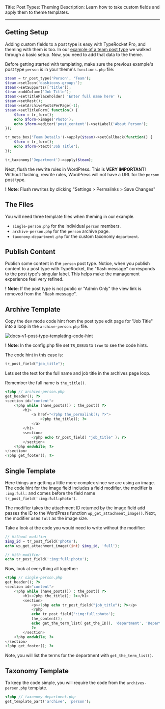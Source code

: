 Title: Post Types: Theming
Description: Learn how to take custom fields and apply them to theme templates.

---

## Getting Setup

Adding custom fields to a post type is easy with TypeRocket Pro, and theming with them is too. In our [example of a team post type](/docs/v6/post-types-making/) we walked through a basic setup. Now, you need to add that data to the theme.

Before getting started with templating, make sure the previous example's post type `person` is in your theme's `functions.php` file:

```php
$team = tr_post_type('Person', 'Team');
$team->setIcon('dashicons-groups');
$team->setSupports(['title']);
$team->addColumn('Job Title');
$team->setTitlePlaceholder( 'Enter full name here' );
$team->setRest();
$team->setArchivePostsPerPage(-1);
$team->setTitleForm( function() {
    $form = tr_form();
    echo $form->image('Photo');
    echo $form->editor('post_content')->setLabel('About Person');
});

tr_meta_box('Team Details')->apply($team)->setCallback(function() {
    $form = tr_form();
    echo $form->text('Job Title');
});

tr_taxonomy('Department')->apply($team);
```

Next, flush the rewrite rules in WordPress. This is **VERY IMPORTANT**! Without flushing, rewrite rules, WordPress will not have a URL for the `person` post type.

! **Note**: Flush rewrites by clicking "Settings > Permalinks > Save Changes"

## The Files

You will need three template files when theming in our example.

- `single-person.php` for the individual `person` members.
- `archive-person.php` for the `person` archive page.
- `taxonomy-department.php` for the custom taxonomy `department`.

## Publish Content

Publish some content in the `person` post type. Notice, when you publish content to a post type with TypeRocket, the "flash message" corresponds to the post type's singular label. This helps make the management experience feel very refined.

! **Note**: If the post type is not public or "Admin Only" the view link is removed from the "flash message".

## Archive Template 

Copy the dev mode code hint from the post type edit page for "Job Title" into a loop in the `archive-person.php` file.

![docs-v1-post-type-templating-code-hint](https://typerocket.com/wp-content/uploads/2020/01/docs-v1-post-type-templating-code-hint.png)

! **Note**: In the config.php file set `TR_DEBUG` to `true` to see the code hints.

The code hint in this case is:

```php
tr_post_field("job_title");
```

Lets set the text for the full name and job title in the archives page loop.

Remember the full name is `the_title()`.

```php
<?php // archive-person.php
get_header(); ?>
<section id="content">
    <?php while (have_posts()) : the_post() ?>
        <h1>
            <a href="<?php the_permalink(); ?>">
                <?php the_title(); ?>
            </a>
        </h1>
        <section>
            <?php echo tr_post_field( "job_title" ); ?>
        </section>
    <?php endwhile; ?>
</section>
<?php get_footer(); ?>

```

## Single Template

Here things are getting a little more complex since we are using an image. The code hint for the image field includes a field modifier. the modifier is `:img:full:` and comes before the field name `tr_post_field(':img:full:photo')`.

The modifier takes the attachment ID returned by the image field add passes the ID to the WordPress function `wp_get_attachment_image()`. Next, the modifier uses `full` as the image size.

Take a look at the code you would need to write without the modifier:

```php
// Without modifier
$img_id = tr_post_field('photo');
echo wp_get_attachment_image((int) $img_id, 'full');

// With modifier
echo tr_post_field(':img:full:photo');
```

Now, look at everything all together:

```php
<?php // single-person.php
get_header(); ?>
<section id="content">
    <?php while (have_posts()) : the_post() ?>
        <h1><?php the_title(); ?></h1>
        <section>
            <p><?php echo tr_post_field("job_title"); ?></p>
            <?php
            echo tr_post_field(':img:full:photo');
            the_content();
            echo get_the_term_list( get_the_ID(), 'department', 'Department: ', ', ', '' );
            ?>
        </section>
    <?php endwhile; ?>
</section>
<?php get_footer(); ?>
```

Note, you will list the terms for the department with `get_the_term_list()`.

## Taxonomy Template

To keep the code simple, you will require the code from the `archives-person.php` template.

```php
<?php // taxonomy-department.php
get_template_part('archive', 'person');
```